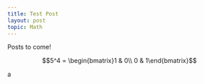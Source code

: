 ```yaml
---
title: Test Post
layout: post
topic: Math
---
```


Posts to come!

$$5^4 = \begin{bmatrix}1 & 0\\ 0 & 1\end{bmatrix}$$

a